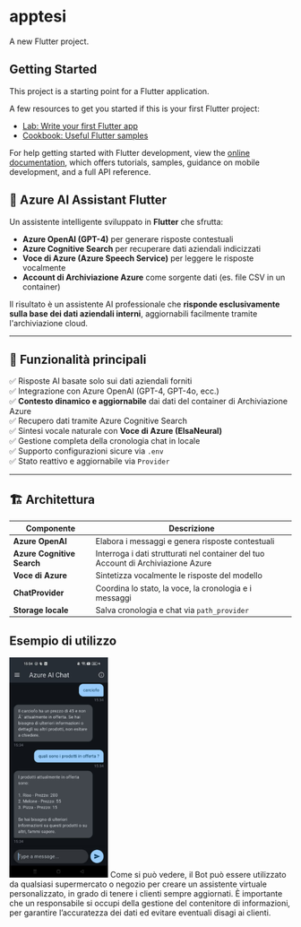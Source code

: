 # apptesi

A new Flutter project.

## Getting Started

This project is a starting point for a Flutter application.

A few resources to get you started if this is your first Flutter project:

- [Lab: Write your first Flutter app](https://docs.flutter.dev/get-started/codelab)
- [Cookbook: Useful Flutter samples](https://docs.flutter.dev/cookbook)

For help getting started with Flutter development, view the
[online documentation](https://docs.flutter.dev/), which offers tutorials,
samples, guidance on mobile development, and a full API reference.

## 🤖 Azure AI Assistant Flutter

Un assistente intelligente sviluppato in **Flutter** che sfrutta:

- **Azure OpenAI (GPT-4)** per generare risposte contestuali
- **Azure Cognitive Search** per recuperare dati aziendali indicizzati
- **Voce di Azure (Azure Speech Service)** per leggere le risposte vocalmente
- **Account di Archiviazione Azure** come sorgente dati (es. file CSV in un container)

Il risultato è un assistente AI professionale che **risponde esclusivamente sulla base dei dati aziendali interni**, aggiornabili facilmente tramite l'archiviazione cloud.

---

## 🧠 Funzionalità principali

✅ Risposte AI basate solo sui dati aziendali forniti  
✅ Integrazione con Azure OpenAI (GPT-4, GPT-4o, ecc.)  
✅ **Contesto dinamico e aggiornabile** dai dati del container di Archiviazione Azure  
✅ Recupero dati tramite Azure Cognitive Search  
✅ Sintesi vocale naturale con **Voce di Azure (ElsaNeural)**  
✅ Gestione completa della cronologia chat in locale  
✅ Supporto configurazioni sicure via `.env`  
✅ Stato reattivo e aggiornabile via `Provider`

---

## 🏗️ Architettura

| Componente               | Descrizione                                                                 |
|--------------------------|-----------------------------------------------------------------------------|
| **Azure OpenAI**         | Elabora i messaggi e genera risposte contestuali                           |
| **Azure Cognitive Search** | Interroga i dati strutturati nel container del tuo Account di Archiviazione Azure |
| **Voce di Azure**        | Sintetizza vocalmente le risposte del modello                              |
| **ChatProvider**         | Coordina lo stato, la voce, la cronologia e i messaggi                     |
| **Storage locale**       | Salva cronologia e chat via `path_provider`    

## Esempio di utilizzo
<img src="image.png" alt="alt text" width="35%" />
Come si può vedere, il Bot può essere utilizzato da qualsiasi supermercato o negozio per creare un assistente virtuale personalizzato, in grado di tenere i clienti sempre aggiornati.
È importante che un responsabile si occupi della gestione del contenitore di informazioni, per garantire l’accuratezza dei dati ed evitare eventuali disagi ai clienti.
